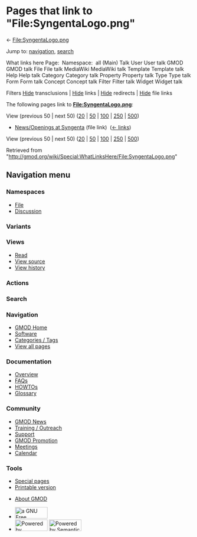 <div id="mw-page-base" class="noprint">

</div>

<div id="mw-head-base" class="noprint">

</div>

<div id="content" class="mw-body" role="main">

<span id="top"></span>

<div id="mw-js-message" style="display:none;">

</div>



# <span dir="auto">Pages that link to "File:SyngentaLogo.png"</span>

<div id="bodyContent">

<div id="contentSub">

←
[File:SyngentaLogo.png](/wiki/File:SyngentaLogo.png "File:SyngentaLogo.png")

</div>

<div id="jump-to-nav" class="mw-jump">

Jump to: [navigation](#mw-navigation), [search](#p-search)

</div>

<div id="mw-content-text">

What links here Page:  Namespace:  all (Main) Talk User User talk GMOD
GMOD talk File File talk MediaWiki MediaWiki talk Template Template talk
Help Help talk Category Category talk Property Property talk Type Type
talk Form Form talk Concept Concept talk Filter Filter talk Widget
Widget talk

Filters
[Hide](/mediawiki/index.php?title=Special:WhatLinksHere/File:SyngentaLogo.png&hidetrans=1 "Special:WhatLinksHere/File:SyngentaLogo.png")
transclusions \|
[Hide](/mediawiki/index.php?title=Special:WhatLinksHere/File:SyngentaLogo.png&hidelinks=1 "Special:WhatLinksHere/File:SyngentaLogo.png")
links \|
[Hide](/mediawiki/index.php?title=Special:WhatLinksHere/File:SyngentaLogo.png&hideredirs=1 "Special:WhatLinksHere/File:SyngentaLogo.png")
redirects \|
[Hide](/mediawiki/index.php?title=Special:WhatLinksHere/File:SyngentaLogo.png&hideimages=1 "Special:WhatLinksHere/File:SyngentaLogo.png")
file links

The following pages link to
**[File:SyngentaLogo.png](/wiki/File:SyngentaLogo.png "File:SyngentaLogo.png")**:

View (previous 50 \| next 50)
([20](/mediawiki/index.php?title=Special:WhatLinksHere/File:SyngentaLogo.png&limit=20 "Special:WhatLinksHere/File:SyngentaLogo.png")
\|
[50](/mediawiki/index.php?title=Special:WhatLinksHere/File:SyngentaLogo.png&limit=50 "Special:WhatLinksHere/File:SyngentaLogo.png")
\|
[100](/mediawiki/index.php?title=Special:WhatLinksHere/File:SyngentaLogo.png&limit=100 "Special:WhatLinksHere/File:SyngentaLogo.png")
\|
[250](/mediawiki/index.php?title=Special:WhatLinksHere/File:SyngentaLogo.png&limit=250 "Special:WhatLinksHere/File:SyngentaLogo.png")
\|
[500](/mediawiki/index.php?title=Special:WhatLinksHere/File:SyngentaLogo.png&limit=500 "Special:WhatLinksHere/File:SyngentaLogo.png"))

- [News/Openings at
  Syngenta](/wiki/News/Openings_at_Syngenta "News/Openings at Syngenta")
  (file link) ‎ <span class="mw-whatlinkshere-tools">([←
  links](/mediawiki/index.php?title=Special:WhatLinksHere&target=News%2FOpenings+at+Syngenta "Special:WhatLinksHere"))</span>

View (previous 50 \| next 50)
([20](/mediawiki/index.php?title=Special:WhatLinksHere/File:SyngentaLogo.png&limit=20 "Special:WhatLinksHere/File:SyngentaLogo.png")
\|
[50](/mediawiki/index.php?title=Special:WhatLinksHere/File:SyngentaLogo.png&limit=50 "Special:WhatLinksHere/File:SyngentaLogo.png")
\|
[100](/mediawiki/index.php?title=Special:WhatLinksHere/File:SyngentaLogo.png&limit=100 "Special:WhatLinksHere/File:SyngentaLogo.png")
\|
[250](/mediawiki/index.php?title=Special:WhatLinksHere/File:SyngentaLogo.png&limit=250 "Special:WhatLinksHere/File:SyngentaLogo.png")
\|
[500](/mediawiki/index.php?title=Special:WhatLinksHere/File:SyngentaLogo.png&limit=500 "Special:WhatLinksHere/File:SyngentaLogo.png"))

</div>

<div class="printfooter">

Retrieved from
"<http://gmod.org/wiki/Special:WhatLinksHere/File:SyngentaLogo.png>"

</div>

<div id="catlinks" class="catlinks catlinks-allhidden">

</div>

<div class="visualClear">

</div>

</div>

</div>

<div id="mw-navigation">

## Navigation menu

<div id="mw-head">



<div id="left-navigation">

<div id="p-namespaces" class="vectorTabs" role="navigation"
aria-labelledby="p-namespaces-label">

### Namespaces

- <span id="ca-nstab-image"><a href="/wiki/File:SyngentaLogo.png" accesskey="c"
  title="View the file page [c]">File</a></span>
- <span id="ca-talk"><a
  href="/mediawiki/index.php?title=File_talk:SyngentaLogo.png&amp;action=edit&amp;redlink=1"
  accesskey="t"
  title="Discussion about the content page [t]">Discussion</a></span>

</div>

<div id="p-variants" class="vectorMenu emptyPortlet" role="navigation"
aria-labelledby="p-variants-label">

### 

### Variants[](#)

<div class="menu">

</div>

</div>

</div>

<div id="right-navigation">

<div id="p-views" class="vectorTabs" role="navigation"
aria-labelledby="p-views-label">

### Views

- <span id="ca-view">[Read](/wiki/File:SyngentaLogo.png)</span>
- <span id="ca-viewsource"><a
  href="/mediawiki/index.php?title=File:SyngentaLogo.png&amp;action=edit"
  accesskey="e" title="This page is protected.
  You can view its source [e]">View source</a></span>
- <span id="ca-history"><a
  href="/mediawiki/index.php?title=File:SyngentaLogo.png&amp;action=history"
  accesskey="h" title="Past revisions of this page [h]">View history</a></span>

</div>

<div id="p-cactions" class="vectorMenu emptyPortlet" role="navigation"
aria-labelledby="p-cactions-label">

### Actions[](#)

<div class="menu">

</div>

</div>

<div id="p-search" role="search">

### Search

<div id="simpleSearch">

</div>

</div>

</div>

</div>

<div id="mw-panel">

<div id="p-logo" role="banner">

<a href="/wiki/Main_Page"
style="background-image: url(http://gmod.org/images/GMOD-cogs.png);"
title="Visit the main page"></a>

</div>

<div id="p-Navigation" class="portal" role="navigation"
aria-labelledby="p-Navigation-label">

### Navigation

<div class="body">

- <span id="n-GMOD-Home">[GMOD Home](/wiki/Main_Page)</span>
- <span id="n-Software">[Software](/wiki/GMOD_Components)</span>
- <span id="n-Categories-.2F-Tags">[Categories /
  Tags](/wiki/Categories)</span>
- <span id="n-View-all-pages">[View all
  pages](/wiki/Special:AllPages)</span>

</div>

</div>

<div id="p-Documentation" class="portal" role="navigation"
aria-labelledby="p-Documentation-label">

### Documentation

<div class="body">

- <span id="n-Overview">[Overview](/wiki/Overview)</span>
- <span id="n-FAQs">[FAQs](/wiki/Category:FAQ)</span>
- <span id="n-HOWTOs">[HOWTOs](/wiki/Category:HOWTO)</span>
- <span id="n-Glossary">[Glossary](/wiki/Glossary)</span>

</div>

</div>

<div id="p-Community" class="portal" role="navigation"
aria-labelledby="p-Community-label">

### Community

<div class="body">

- <span id="n-GMOD-News">[GMOD News](/wiki/GMOD_News)</span>
- <span id="n-Training-.2F-Outreach">[Training /
  Outreach](/wiki/Training_and_Outreach)</span>
- <span id="n-Support">[Support](/wiki/Support)</span>
- <span id="n-GMOD-Promotion">[GMOD
  Promotion](/wiki/GMOD_Promotion)</span>
- <span id="n-Meetings">[Meetings](/wiki/Meetings)</span>
- <span id="n-Calendar">[Calendar](/wiki/Calendar)</span>

</div>

</div>

<div id="p-tb" class="portal" role="navigation"
aria-labelledby="p-tb-label">

### Tools

<div class="body">

- <span id="t-specialpages"><a href="/wiki/Special:SpecialPages" accesskey="q"
  title="A list of all special pages [q]">Special pages</a></span>
- <span id="t-print"><a
  href="/mediawiki/index.php?title=Special:WhatLinksHere/File:SyngentaLogo.png&amp;printable=yes"
  rel="alternate" accesskey="p"
  title="Printable version of this page [p]">Printable version</a></span>

</div>

</div>

</div>

</div>

<div id="footer" role="contentinfo">

- <span id="footer-places-about">[About
  GMOD](/wiki/GMOD:About "GMOD:About")</span>

<!-- -->

- <span id="footer-copyrightico">[<img src="http://www.gnu.org/graphics/gfdl-logo-small.png" width="88"
  height="31" alt="a GNU Free Documentation License" />](http://www.gnu.org/licenses/fdl-1.3.html)</span>
- <span id="footer-poweredbyico">[<img src="/mediawiki/skins/common/images/poweredby_mediawiki_88x31.png"
  width="88" height="31" alt="Powered by MediaWiki" />](//www.mediawiki.org/)
  [<img
  src="/mediawiki/extensions/SemanticMediaWiki/includes/../resources/images/smw_button.png"
  width="88" height="31" alt="Powered by Semantic MediaWiki" />](https://www.semantic-mediawiki.org/wiki/Semantic_MediaWiki)</span>

<div style="clear:both">

</div>

</div>
